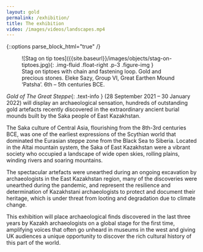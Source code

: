 ```yaml
---
layout: gold
permalink: /exhibition/
title: The exhibition
video: /images/videos/landscapes.mp4
---
```


{::options parse_block_html="true" /}
<figure class="figure">
![Stag on tip toes]({{site.baseurl}}/images/objects/stag-on-tiptoes.jpg){: .img-fluid .float-right .p-3 .figure-img }
<figcaption class="figure-caption">
  Stag on tiptoes with chain and fastening loop. Gold and precious stones. Eleke Sazy, Group VI, Great Earthen Mound ‘Patsha’. 6th – 5th centuries BCE.
</figcaption>
</figure>

_Gold of The Great Steppe_{: .text-info } (28 September 2021 – 30 January 2022) will display an
archaeological sensation, hundreds of outstanding gold artefacts recently discovered
in the extraordinary ancient burial mounds built by the Saka people of East Kazakhstan.

The Saka culture of Central Asia, flourishing from the 8th-3rd centuries BCE, was
one of the earliest expressions of the Scythian world that dominated the Eurasian
steppe zone from the Black Sea to Siberia. Located in the Altai mountain system,
the Saka of East Kazakhstan were a vibrant society who occupied a landscape of
wide open skies, rolling plains, winding rivers and soaring mountains.


The spectacular artefacts were unearthed during an ongoing excavation by
archaeologists in the East Kazakhstan region, many of the discoveries were unearthed
during the pandemic, and represent the resilience and determination of Kazakhstani
archaeologists to protect and document their heritage, which is under threat from
looting and degradation due to climate change.

This exhibition will place archaeological finds discovered in the last three years by
Kazakh archaeologists on a global stage for the first time, amplifying voices that
often go unheard in museums in the west and giving UK audiences a unique opportunity
to discover the rich cultural history of this part of the world.
